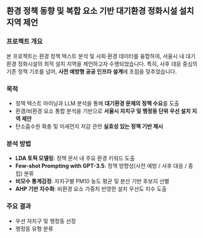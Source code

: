 ## 환경 정책 동향 및 복합 요소 기반 대기환경 정화시설 설치 지역 제언

### 프로젝트 개요
본 프로젝트는 환경 정책 텍스트 분석 및 사회·환경 데이터를 융합하여, 서울시 내 대기환경 정화시설의 최적 설치 지역을 제언하고자 수행되었습니다. 특히, 사후 대응 중심의 기존 정책 기조를 넘어, **사전 예방형 공공 인프라 설계**에 초점을 맞추었습니다.

### 목적
- 정책 텍스트 마이닝과 LLM 분석을 통해 **대기환경 문제의 정책 수요**를 도출
- 환경/비환경 요소 통합 분석을 기반으로 **서울시 자치구 및 행정동 단위 우선 설치 지역 제안**
- 탄소흡수원 확충 및 미세먼지 저감 관련 **실효성 있는 정책 기반 제시**

### 분석 방법

- **LDA 토픽 모델링**: 정책 문서 내 주요 환경 키워드 도출
- **Few-shot Prompting with GPT-3.5**: 정책 방향성(사전 예방 / 사후 대응 / 중립) 분류
- **비모수 통계검정**: 자치구별 PM10 농도 평균 및 분산 기반 후보지 선별
- **AHP 기반 지수화**: 비환경 요소 가중치 반영한 설치 우선도 지수 도출

### 주요 결과

- 우선 자치구 및 행정동 선정
- 행정동 유형 분류
